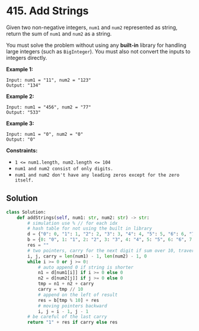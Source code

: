# 415. Add Strings

Given two non-negative integers, `num1` and `num2` represented as string, return the sum of `num1` and `num2` as a string.

You must solve the problem without using any **built-in** library for handling large integers (such as `BigInteger`). You must also not convert the inputs to integers directly.

 

**Example 1:**
```
Input: num1 = "11", num2 = "123"
Output: "134"
```
**Example 2:**
```
Input: num1 = "456", num2 = "77"
Output: "533"
```
**Example 3:**
```
Input: num1 = "0", num2 = "0"
Output: "0"
```

**Constraints:**

* `1 <= num1.length, num2.length <= 104`
* `num1 and num2 consist of only digits.`
* `num1 and num2 don't have any leading zeros except for the zero itself.`

## Solution
```python
class Solution:
    def addStrings(self, num1: str, num2: str) -> str:
        # simulation use % // for each idx
        # hash table for not using the built in library
        d = {"0": 0, "1": 1, "2": 2, "3": 3, "4": 4, "5": 5, "6": 6, "7": 7, "8": 8, "9": 9}
        b = {0: "0", 1: "1", 2: "2", 3: "3", 4: "4", 5: "5", 6: "6", 7: "7", 8: "8", 9: "9"}
        res = ""
        # two pointers, carry for the next digit if sum over 10, traverse reversely
        i, j, carry = len(num1) - 1, len(num2) - 1, 0
        while i >= 0 or j >= 0:
            # auto append 0 if string is shorter
            n1 = d[num1[i]] if i >= 0 else 0
            n2 = d[num2[j]] if j >= 0 else 0
            tmp = n1 + n2 + carry
            carry = tmp // 10
            # append on the left of result
            res = b[tmp % 10] + res
            # moving pointers backward
            i, j = i - 1, j - 1
        # be careful of the last carry
        return "1" + res if carry else res
```
